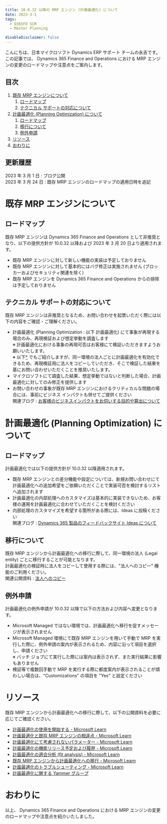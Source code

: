 ```yaml
---
title: 10.0.32 以降の MRP エンジン (計画最適化) について
date: 2023-3-1
tags:
  - D365FO SCM
  - Master Planning

disableDisclaimer: false
---
```


こんにちは、日本マイクロソフト Dynamics ERP サポート チームの永吉です。  
この記事では、 Dynamics 365 Finance and Operations における MRP エンジンの変更のロードマップや注意点をご案内します。

<!-- more -->
## 目次

1. [既存 MRP エンジンについて](#anchor-mrp)
    1. [ロードマップ](#anchor-mrp-roadmap)  
    1. [テクニカル サポートの対応について](#anchor-mrp-support)
1. [計画最適化 (Planning Optimization) について](#anchor-po)
    1. [ロードマップ](#anchor-po-roadmap)
    1. [移行について](#anchor-po-migration)
    1. [例外申請](#anchor-po-exception)
1. [リソース](#anchor-resource)
1. [おわりに](#anchor-finish)

## 更新履歴
2023 年 3 月 1 日 : ブログ公開  
2023 年 3 月 24 日 : 既存 MRP エンジンのロードマップの適用日時を追記

<a id='anchor-mrp'></a>

# 既存 MRP エンジンについて
<a id='anchor-mrp-roadmap'></a>

## ロードマップ
既存 MRP エンジンは Dynamics 365 Finance and Operations として非推奨となり、以下の提供方針が 10.0.32 以降および 2023 年 3 月 20 日より適用されます。  
- 既存 MRP エンジンに対して新しい機能の実装は予定しておりません
- 既存 MRP エンジンに対して基本的にはバグ修正は実施されません (ブロッカーおよびセキュリティ関連を除く)
- 既存 MRP エンジンを Dynamics 365 Finance and Operations からの排除は予定しておりません

<a id='anchor-mrp-support'></a>

## テクニカル サポートの対応について
既存 MRP エンジンは非推奨となるため、お問い合わせを起票いただく際には以下の内容をご確認・ご理解ください。
- 計画最適化 (Planning Optimization : 以下 計画最適化) にて事象が再現する場合のみ、再現検証および想定挙動を調査します  
  ※ 計画最適化における事象の再現可否はお客様にて検証いただきますようお願いいたします。  
  ※ 以下[*](#anchor-po-migration) でもご紹介しますが、同一環境の法人ごとに計画最適化を有効化できるため、再現検証用に法人をコピーしていただき、そこで検証した結果を基にお問い合わせいただくことを推奨いたします。
- マイクロソフトにて調査した結果、想定挙動ではないと判断した場合、計画最適化に対してのみ修正を提供します
- お問い合わせの事象が既存 MRP エンジンにおけるクリティカルな問題の場合には、事前にビジネス インパクトも併せてご提供ください  
  関連ブログ : [お客様のビジネスインパクトをお伺いする目的や算出について](https://jpdynamicserp.github.io/blog/D365FO%20Tech/what-is-business-impact/)

<a id='anchor-po'></a>

# 計画最適化 (Planning Optimization) について

<a id='anchor-po-roadmap'></a>

## ロードマップ
計画最適化では以下の提供方針が 10.0.32 以降適用されます。
- 既存 MRP エンジンとの差分機能や設定については、新規お問い合わせにて計画最適化への追加希望をご依頼いただくことで実装可否を検討するリストへ追加されます
- 計画最適化の内部処理へのカスタマイズは基本的に実装できないため、お客様の運用を計画最適化に合わせていただくことを検討ください
- 内部処理のカスタマイズを希望する箇所がある際には、Ideas に投稿ください  
  関連ブログ : [Dynamics 365 製品のフィードバックサイト Ideas について](https://jpdynamicserp.github.io/blog/D365FO%20Tech/how-to-post-ideas/)

<a id='anchor-po-migration'></a>

## 移行について
既存 MRP エンジンから計画最適化への移行に際して、同一環境の法人 (Legal entity) ごとに移行することが可能となります。  
計画最適化の検証時に法人をコピーして使用する際には、"法人へのコピー" 機能のご利用ください。  
関連公開資料 : [法人へのコピー](https://learn.microsoft.com/ja-jp/dynamics365/fin-ops-core/dev-itpro/data-entities/copy-configuration#copy-into-a-legal-entity)

<a id='anchor-po-exception'></a>

## 例外申請
計画最適化の例外申請が 10.0.32 以降で以下の方法および内容へ変更となります。
- Microsoft Managed ではない環境では、計画最適化へ移行を促すメッセージが表示されません
- Microsoft Managed 環境にて既存 MRP エンジンを用いて手動で MRP を実行した際に、例外申請の案内が表示されるため、内容に沿って項目を選択し、申請ください  
  ※ バッチ ジョブにて実行した際には案内は表示されず、また実行結果に影響もありません
- 検証等で複数回手動で MRP を実行する際に都度案内が表示されることが煩わしい場合は、"Customizations" の項目を "Yes" と設定ください

<a id='anchor-resource'></a>

# リソース
既存 MRP エンジンから計画最適化への移行に際して、以下の公開資料を必要に応じてご確認ください。  
- [計画最適化の使用を開始する - Microsoft Learn](https://learn.microsoft.com/ja-jp/dynamics365/supply-chain/master-planning/planning-optimization/get-started)
- [計画最適化と既存 MRP エンジンの相違点 - Microsoft Learn](https://learn.microsoft.com/ja-jp/dynamics365/supply-chain/master-planning/planning-optimization/planning-optimization-differences-with-built-in)
- [計画最適化にて考慮されないパラメーター - Microsoft Learn](https://learn.microsoft.com/ja-jp/dynamics365/supply-chain/master-planning/planning-optimization/not-used-parameters)
- [計画最適化の機能リリース予定および履歴 - Microsoft Learn](https://learn.microsoft.com/ja-jp/dynamics365/supply-chain/master-planning/planning-optimization/release-process)
- [計画最適化の適合分析 (fit analysis) - Microsoft Learn](https://learn.microsoft.com/ja-jp/dynamics365/supply-chain/master-planning/planning-optimization/planning-optimization-fit-analysis)
- [既存 MRP エンジンから計画最適化への移行 - Microsoft Learn](https://learn.microsoft.com/ja-jp/dynamics365/supply-chain/master-planning/new-master-planning-engine)
- [計画最適化のトラブルシューティング - Microsoft Learn](https://learn.microsoft.com/ja-jp/dynamics365/supply-chain/master-planning/planning-optimization/planning-optimization-trouble-shooting)
- [計画最適化に関する Yammer グループ](https://www.yammer.com/dynamicsaxfeedbackprograms/#/threads/inGroup?type=in_group&feedId=17348655)


<a id='anchor-finish'></a>
---

# おわりに  

以上、 Dynamics 365 Finance and Operations における MRP エンジンの変更のロードマップや注意点を紹介いたしました。
